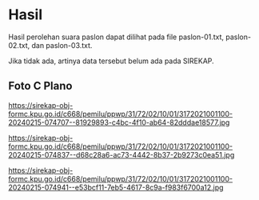 # Hasil

Hasil perolehan suara paslon dapat dilihat pada file paslon-01.txt, paslon-02.txt, dan paslon-03.txt.

Jika tidak ada, artinya data tersebut belum ada pada SIREKAP.

## Foto C Plano

https://sirekap-obj-formc.kpu.go.id/c668/pemilu/ppwp/31/72/02/10/01/3172021001100-20240215-074707--81929893-c4bc-4f10-ab64-82dddae18577.jpg

https://sirekap-obj-formc.kpu.go.id/c668/pemilu/ppwp/31/72/02/10/01/3172021001100-20240215-074837--d68c28a6-ac73-4442-8b37-2b9273c0ea51.jpg

https://sirekap-obj-formc.kpu.go.id/c668/pemilu/ppwp/31/72/02/10/01/3172021001100-20240215-074941--e53bcf11-7eb5-4617-8c9a-f983f6700a12.jpg

